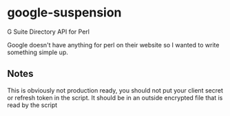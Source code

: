 # google-suspension
G Suite Directory API for Perl

Google doesn't have anything for perl on their website so I wanted to write something simple up.

## Notes
This is obviously not production ready, you should not put your client secret or refresh token in the script. It should be in an outside encrypted file that is read by the script
